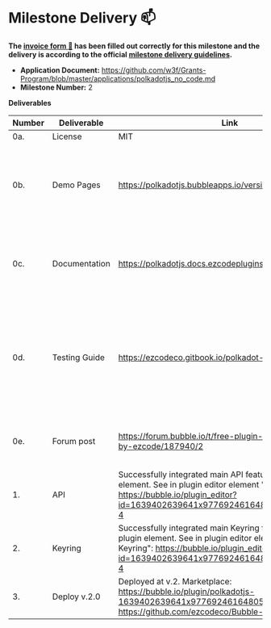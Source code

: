 # Milestone Delivery :mailbox:

**The [invoice form :pencil:](https://docs.google.com/forms/d/e/1FAIpQLSfmNYaoCgrxyhzgoKQ0ynQvnNRoTmgApz9NrMp-hd8mhIiO0A/viewform) has been filled out correctly for this milestone and the delivery is according to the official [milestone delivery guidelines](https://github.com/w3f/Grants-Program/blob/master/docs/milestone-deliverables-guidelines.md).**

- **Application Document:** https://github.com/w3f/Grants-Program/blob/master/applications/polkadotjs_no_code.md
- **Milestone Number:** 2

**Deliverables**

| Number | Deliverable   | Link                                                                                                                                                                                                 | Notes                                                                                                                                    |
| ------ | ------------- | ---------------------------------------------------------------------------------------------------------------------------------------------------------------------------------------------------- | ---------------------------------------------------------------------------------------------------------------------------------------- |
| 0a.    | License       | MIT                                                                                                                                                                                                  |                                                                                                                                          |
| 0b.    | Demo Pages    | https://polkadotjs.bubbleapps.io/version-test/                                                                                                                                                       | On this page you will find links to all demo pages available. See API and Keyring buttons                                                |
| 0c.    | Documentation | https://polkadotjs.docs.ezcodeplugins.com                                                                                                                                                            | Added documentation for new plugin elements, API and Keyring. Also added a F.A.Q. section                                                |
| 0d.    | Testing Guide | https://ezcodeco.gitbook.io/polkadot-testing-guide/                                                                                                                                                  | Contains basics about Bubble and how to install the plugin. The demo page can be used as a reference on how to implement plugin features |
| 0e.    | Forum post    | https://forum.bubble.io/t/free-plugin-polkadot-wallet-by-ezcode/187940/2                                                                                                                             | New post with about added features with all necessary links                                                                              |
| 1.     | API           | Successfully integrated main API features in the plugin element. See in plugin editor element "Polkadot API": https://bubble.io/plugin_editor?id=1639402639641x977692461648052200&tab=tabs-4         |                                                                                                                                          |
| 2.     | Keyring       | Successfully integrated main Keyring features in the plugin element. See in plugin editor element "Polkadot Keyring": https://bubble.io/plugin_editor?id=1639402639641x977692461648052200&tab=tabs-4 |                                                                                                                                          |
| 3.     | Deploy v.2.0  | Deployed at v.2. Marketplace: https://bubble.io/plugin/polkadotjs-1639402639641x977692461648052200 GitHub: https://github.com/ezcodeco/Bubble-Plugin-Polkadot.js                                     |                                                                                                                                          |
